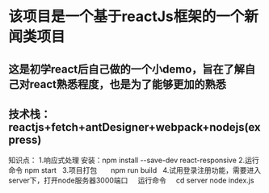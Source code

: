 # 该项目是一个基于reactJs框架的一个新闻类项目
## 这是初学react后自己做的一个小demo，旨在了解自己对react熟悉程度，也是为了能够更加的熟悉

## 技术栈：reactjs+fetch+antDesigner+webpack+nodejs(express)

知识点：
    1.响应式处理
        安装：npm install --save-dev react-responsive
    2.运行命令
        npm start
    3.项目打包
        npm run build
    4.试用登录注册功能，需要进入server下，打开node服务器3000端口
     运行命令
     cd server
     node index.js
    
